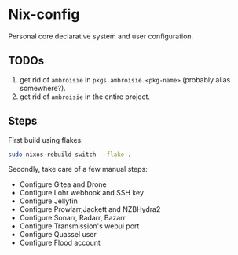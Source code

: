 # Nix-config
Personal core declarative system and user configuration.

## TODOs

1. get rid of `ambroisie` in `pkgs.ambroisie.<pkg-name>` (probably alias somewhere?).
2. get rid of `ambroisie` in the entire project.

## Steps

First build using flakes:

```sh
sudo nixos-rebuild switch --flake .
```

Secondly, take care of a few manual steps:

* Configure Gitea and Drone
* Configure Lohr webhook and SSH key
* Configure Jellyfin
* Configure Prowlarr,Jackett and NZBHydra2
* Configure Sonarr, Radarr, Bazarr
* Configure Transmission's webui port
* Configure Quassel user
* Configure Flood account
